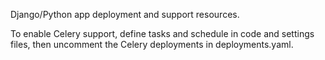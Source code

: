 Django/Python app deployment and support resources.

To enable Celery support, define tasks and schedule in code and settings files,
then uncomment the Celery deployments in deployments.yaml.
